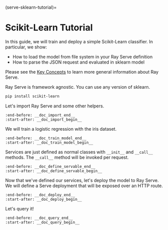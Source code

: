 (serve-sklearn-tutorial)=

# Scikit-Learn Tutorial

In this guide, we will train and deploy a simple Scikit-Learn classifier.
In particular, we show:

- How to load the model from file system in your Ray Serve definition
- How to parse the JSON request and evaluated in sklearn model

Please see the [Key Concepts](serve-key-concepts) to learn more general information about Ray Serve.

Ray Serve is framework agnostic. You can use any version of sklearn.

```bash
pip install scikit-learn
```

Let's import Ray Serve and some other helpers.

```{literalinclude} ../../../../python/ray/serve/examples/doc/tutorial_sklearn.py
:end-before: __doc_import_end__
:start-after: __doc_import_begin__
```

We will train a logistic regression with the iris dataset.

```{literalinclude} ../../../../python/ray/serve/examples/doc/tutorial_sklearn.py
:end-before: __doc_train_model_end__
:start-after: __doc_train_model_begin__
```

Services are just defined as normal classes with `__init__` and `__call__` methods.
The `__call__` method will be invoked per request.

```{literalinclude} ../../../../python/ray/serve/examples/doc/tutorial_sklearn.py
:end-before: __doc_define_servable_end__
:start-after: __doc_define_servable_begin__
```

Now that we've defined our services, let's deploy the model to Ray Serve. We will
define a Serve deployment that will be exposed over an HTTP route.

```{literalinclude} ../../../../python/ray/serve/examples/doc/tutorial_sklearn.py
:end-before: __doc_deploy_end__
:start-after: __doc_deploy_begin__
```

Let's query it!

```{literalinclude} ../../../../python/ray/serve/examples/doc/tutorial_sklearn.py
:end-before: __doc_query_end__
:start-after: __doc_query_begin__
```
